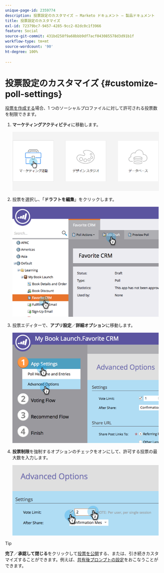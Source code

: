 ```yaml
---
unique-page-id: 2359774
description: 投票設定のカスタマイズ — Marketo ドキュメント — 製品ドキュメント
title: 投票設定のカスタマイズ
exl-id: 72379bc7-9457-4285-9cc2-02dc0c1f3966
feature: Social
source-git-commit: 431bd258f9a68bbb9df7acf043085578d3d91b1f
workflow-type: tm+mt
source-wordcount: '90'
ht-degree: 100%

---
```


# 投票設定のカスタマイズ {#customize-poll-settings}

[投票を作成する](/help/marketo/product-docs/demand-generation/social/creating-a-poll/create-a-poll.md)場合、1 つのソーシャルプロファイルに対して許可される投票数を制限できます。

1. **マーケティングアクティビティ**&#x200B;に移動します。

   ![](assets/login-marketing-activities.png)

1. 投票を選択し、「**ドラフトを編集**」をクリックします。

   ![](assets/image2014-9-19-10-3a56-3a37.png)

1. 投票エディターで、**アプリ設定**／**詳細オプション**&#x200B;に移動します。

   ![](assets/image2014-9-19-10-3a56-3a44.png)

1. **投票制限**&#x200B;を強制するオプションのチェックをオンにして、許可する投票の最大数を入力します。

   ![](assets/image2014-9-19-10-3a56-3a54.png)

>[!TIP]
>
>**完了**／**承認して閉じる**&#x200B;をクリックして[投票を公開](/help/marketo/product-docs/demand-generation/social/creating-a-poll/publish-a-poll.md)する、または、引き続きカスタマイズすることができます。例えば、[共有後プロンプトの設定](/help/marketo/product-docs/demand-generation/social/configuring-social-actions/configure-after-share-prompts.md)をおこなうことができます。
